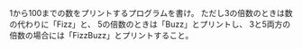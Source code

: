 1から100までの数をプリントするプログラムを書け。
ただし3の倍数のときは数の代わりに「Fizz」と、
5の倍数のときは「Buzz」とプリントし、
3と5両方の倍数の場合には「FizzBuzz」とプリントすること。